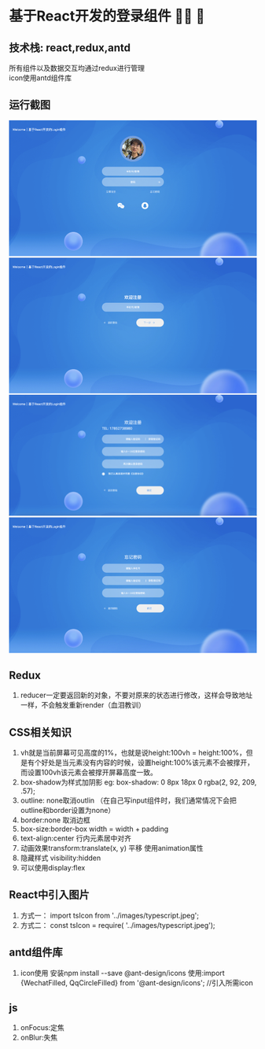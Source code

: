 # 基于React开发的登录组件 :technologist: :stars:

## 技术栈: react,redux,antd 
所有组件以及数据交互均通过redux进行管理          
icon使用antd组件库

## 运行截图
![](./src/asset/images/screenshot/screenshot1.png)
![](./src/asset/images/screenshot/screenshot2.png)
![](./src/asset/images/screenshot/screenshot3_new.png)
![](./src/asset/images/screenshot/screenshot4.png)


## Redux
1. reducer一定要返回新的对象，不要对原来的状态进行修改，这样会导致地址一样，不会触发重新render（血泪教训）

## CSS相关知识
1. vh就是当前屏幕可见高度的1%，也就是说height:100vh = height:100%，但是有个好处是当元素没有内容的时候，设置height:100%该元素不会被撑开，而设置100vh该元素会被撑开屏幕高度一致。
2. box-shadow为样式加阴影 eg: box-shadow: 0 8px 18px 0 rgba(2, 92, 209, .57);
3. outline: none取消outlin （在自己写input组件时，我们通常情况下会把outline和border设置为none）
4. border:none 取消边框
5. box-size:border-box width = width + padding
6. text-align:center 行内元素居中对齐
7. 动画效果transform:translate(x, y) 平移 使用animation属性
8. 隐藏样式 visibility:hidden
9. 可以使用display:flex

## React中引入图片
1. 方式一： import tsIcon from '../images/typescript.jpeg';
2. 方式二： const tsIcon = require( '../images/typescript.jpeg');

## antd组件库
1. icon使用 安装npm install --save @ant-design/icons 使用:import {WechatFilled, QqCircleFilled} from '@ant-design/icons'; //引入所需icon

## js
1. onFocus:定焦
2. onBlur:失焦